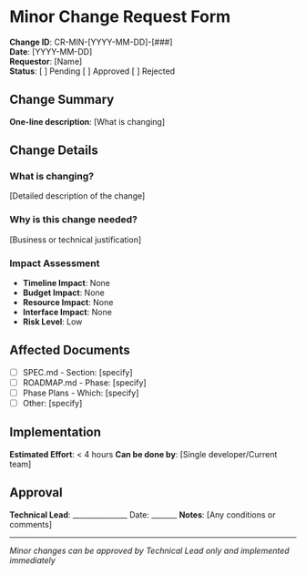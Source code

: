 # Minor Change Request Form

**Change ID**: CR-MIN-[YYYY-MM-DD]-[###]  
**Date**: [YYYY-MM-DD]  
**Requestor**: [Name]  
**Status**: [ ] Pending [ ] Approved [ ] Rejected

## Change Summary
**One-line description**: [What is changing]

## Change Details

### What is changing?
[Detailed description of the change]

### Why is this change needed?
[Business or technical justification]

### Impact Assessment
- **Timeline Impact**: None
- **Budget Impact**: None
- **Resource Impact**: None
- **Interface Impact**: None
- **Risk Level**: Low

## Affected Documents
- [ ] SPEC.md - Section: [specify]
- [ ] ROADMAP.md - Phase: [specify]
- [ ] Phase Plans - Which: [specify]
- [ ] Other: [specify]

## Implementation
**Estimated Effort**: < 4 hours
**Can be done by**: [Single developer/Current team]

## Approval
**Technical Lead**: _______________ Date: _______
**Notes**: [Any conditions or comments]

---
*Minor changes can be approved by Technical Lead only and implemented immediately*